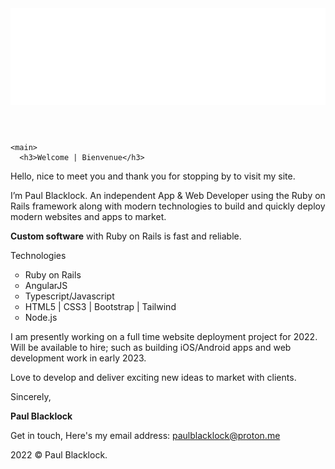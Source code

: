 <html lang="en">
  <head>
    <meta charset="utf-8" />
<meta name="viewport" content="width=device-width, initial-scale=1.0" />
<title>Paul Blacklock Rails | Web Dev: Rails app and web developer</title>

<meta name="description" content="Rails Developer" />

<link rel="stylesheet" href="css" />

  </head>
  <body class="default ">
    <header>
 <img src="logo.svg" alt="Logo" />
</header>

    <main>
      <h3>Welcome | Bienvenue</h3>

<p>Hello, nice to meet you and thank you for stopping by to visit my site.</p>

<p>I’m Paul Blacklock. An independent App &amp; Web Developer using the Ruby on Rails framework along with modern technologies to build and quickly deploy modern websites and apps to market.</p>

<p><b>Custom software</b> with Ruby on Rails is fast and reliable.</p>

<p>Technologies</p>

<ul type="circle">
<li> Ruby on Rails </li>
<li> AngularJS </li>
<li> Typescript/Javascript </li>
<li> HTML5 | CSS3 | Bootstrap | Tailwind</li>
<li> Node.js </li>
</ul>

<p>I am presently working on a full time website deployment project for 2022. Will be available to hire; such as building iOS/Android apps and web development work in early 2023.</p>
<p>Love to develop and deliver exciting new ideas to market with clients.</p>

<p>Sincerely,</p>
      <p1><b>Paul Blacklock</b></p1>

<p>Get in touch, Here's my email address: <a href="mailto:paulblacklock@proton.me">paulblacklock@proton.me</a> </p> 
<p> 2022 &#169; Paul Blacklock. </p>
 
